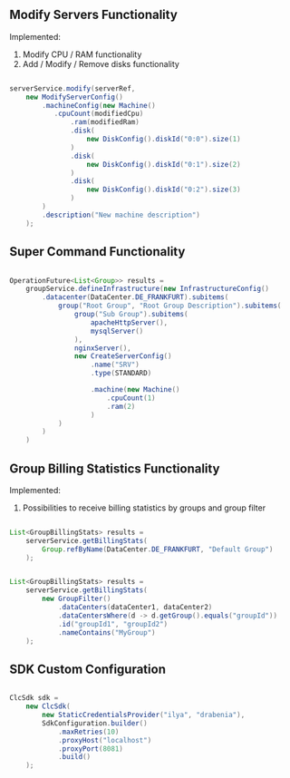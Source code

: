 

Modify Servers Functionality
----------------------------------

Implemented:

1. Modify CPU / RAM functionality
2. Add / Modify / Remove disks functionality


``` java

serverService.modify(serverRef,
    new ModifyServerConfig()
        .machineConfig(new Machine()
           .cpuCount(modifiedCpu)
               .ram(modifiedRam)
               .disk(
                   new DiskConfig().diskId("0:0").size(1)
               )
               .disk(
                   new DiskConfig().diskId("0:1").size(2)
               )
               .disk(
                   new DiskConfig().diskId("0:2").size(3)
               )
        )
        .description("New machine description")
    );

```


Super Command Functionality
-----------------------------

``` java

OperationFuture<List<Group>> results =
    groupService.defineInfrastructure(new InfrastructureConfig()
        .datacenter(DataCenter.DE_FRANKFURT).subitems(
            group("Root Group", "Root Group Description").subitems(
                group("Sub Group").subitems(
                    apacheHttpServer(),
                    mysqlServer()
                ),
                nginxServer(),
                new CreateServerConfig()
                    .name("SRV")
                    .type(STANDARD)

                    .machine(new Machine()
                        .cpuCount(1)
                        .ram(2)
                    )
            )
        )
    )

```

Group Billing Statistics Functionality
-----------------------------

Implemented:

1. Possibilities to receive billing statistics by groups and group filter


``` java

List<GroupBillingStats> results =
    serverService.getBillingStats(
        Group.refByName(DataCenter.DE_FRANKFURT, "Default Group")
    );


List<GroupBillingStats> results =
    serverService.getBillingStats(
        new GroupFilter()
            .dataCenters(dataCenter1, dataCenter2)
            .dataCentersWhere(d -> d.getGroup().equals("groupId"))
            .id("groupId1", "groupId2")
            .nameContains("MyGroup")
    );

```

SDK Custom Configuration
------------------------

``` java

ClcSdk sdk = 
    new ClcSdk(
        new StaticCredentialsProvider("ilya", "drabenia"),
        SdkConfiguration.builder()
            .maxRetries(10)
            .proxyHost("localhost")
            .proxyPort(8081)
            .build()
    );

```